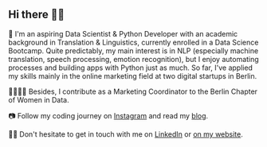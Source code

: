 ## Hi there 👋🏼

🤖 I'm an aspiring Data Scientist & Python Developer with an academic background in Translation & Linguistics, currently enrolled in a Data Science Bootcamp. Quite predictably, my main interest is in NLP (especially machine translation, speech processing, emotion recognition), but I enjoy automating processes and building apps with Python just as much. So far, I've applied my skills mainly in the online marketing field at two digital startups in Berlin.

👩‍👩‍👧‍👧 Besides, I contribute as a Marketing Coordinator to the Berlin Chapter of Women in Data.

📷 Follow my coding journey on [Instagram](https://www.instagram.com/datalingo/) and read my [blog](https://lorenaciutacu.com/category/blog/).

👩‍💻 Don't hesitate to get in touch with me on [LinkedIn](https://www.linkedin.com/in/lorena-ciutacu/) or [on my website](https://lorenaciutacu.com/contact/).
